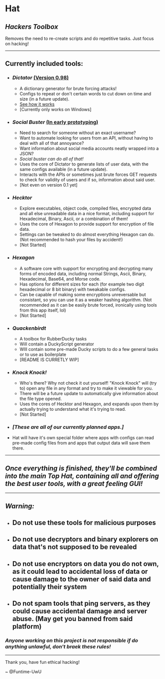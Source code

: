 # **Hat**

## *Hackers Toolbox*

Removes the need to re-create scripts and do repetitive tasks. Just focus on hacking!

________

## **Currently included tools:**

* ### ***Dictator*** [(Version 0.98)](https://github.com/Funtime-UwU/HAT/releases/tag/Stable-Release)

  * A dictionary generator for brute forcing attacks!
  * Configs to repeat or don't certain words to cut down on time and size (in a future update).
  * [See how it works](/Dictator/Algorithm.md)
  * [Currently only works on Windows]

* ### ***Social Buster*** [(In early prototyping)](https://github.com/Funtime-UwU/HAT/tree/Live-Development)

  * Need to search for someone without an exact username?
  * Want to automate looking for users from an API, without having to deal with all of that annoyance?
  * Want information about social media accounts neatly wrapped into a JSON?
  * *Social buster can do all of that!*
  * Uses the core of Dictator to generate lists of user data, with the same configs available (in a future update).
  * Interacts with the APIs or sometimes just brute forces GET requests to check for validity of users and if so, information about said user.
  * [Not even on version 0.1 yet]

* ### ***Hecktor***

  * Explore executables, object code, compiled files, encrypted data and all else unreadable data in a nice format, including support for Hexadecimal, Binary, Ascii, or a combination of them!
  * Uses the core of Hexagon to provide support for encryption of file data.
  * Settings can be tweaked to do almost everything Hexagon can do. (Not recommended to hash your files by accident!)
  * [Not Started]

* ### ***Hexagon***

  * A software core with support for encrypting and decrypting many forms of encoded data, including normal Strings, Ascii, Binary, Hexadecimal, Base64, and Morse code.
  * Has options for different sizes for each (for example two digit hexadecimal or 8 bit binary) with tweakable configs.
  * Can be capable of making some encryptions unreversable but consistant, so you can use it as a weaker hashing algorithm. (Not recommended as it can be easily brute forced, ironically using tools from this app itself, lol)
  * [Not Started]

* ### ***Quackenbirdt***

  * A toolbox for RubberDucky tasks
  * Will contain a DuckyScript generator
  * WIll contain some pre-made Ducky scripts to do a few general tasks or to use as boilerplate
  * [README IS CURRETLY WIP]

* ### ***Knock Knock!***

  * Who's there? Why not check it out yourself! "Knock Knock" will (try to) open any file in any format and try to make it viewable for you.
  * There will be a future update to automatically give information about the file type opened.
  * Uses the cores of Hecktor and Hexagon, and expands upon them by actually trying to understand what it's trying to read.
  * [Not Started]

* ### *[These are all of our currently planned apps.]*

* Hat will have it's own special folder where apps with configs can read pre-made config files from and apps that output data will save them there.

________

## *Once everything is finished, they'll be combined into the main Top Hat, containing all and offering the best user tools, with a great feeling GUI!*

________

## ***Warning:***

* ## Do not use these tools for malicious purposes

* ## Do not use decryptors and binary explorers on data that's not supposed to be revealed

* ## Do not use encryptors on data you do not own, as it could lead to accidental loss of data or cause damage to the owner of said data and potentially their system

* ## Do not spam tools that ping servers, as they could cause accidental damage and server abuse. (May get you banned from said platform)

### ***Anyone working on this project is not responsible if do anything unlawful, don't braek these rules!***

________

Thank you, have fun ethical hacking!

~ @Funtime-UwU
